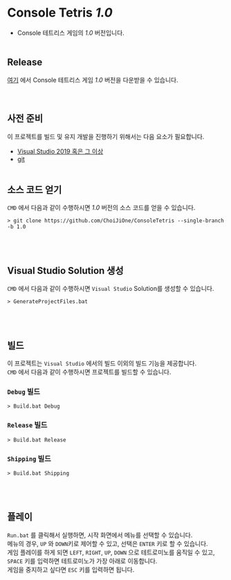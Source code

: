 # Console Tetris *1.0*
- Console 테트리스 게임의 *1.0* 버전입니다.
<br><br>


## Release

[여기](https://github.com/ChoiJiOne/ConsoleTetris/releases/tag/1.0) 에서 Console 테트리스 게임 *1.0* 버전을 다운받을 수 있습니다.  
<br><br>


## 사전 준비

이 프로젝트를 빌드 및 유지 개발을 진행하기 위해서는 다음 요소가 필요합니다.
- [Visual Studio 2019 혹은 그 이상](https://visualstudio.microsoft.com/ko/)
- [git](https://git-scm.com/)
<br><br>


## 소스 코드 얻기

`CMD` 에서 다음과 같이 수행하시면 *1.0* 버전의 소스 코드를 얻을 수 있습니다.
```
> git clone https://github.com/ChoiJiOne/ConsoleTetris --single-branch -b 1.0
```
<br><br>


## Visual Studio Solution 생성

`CMD` 에서 다음과 같이 수행하시면 `Visual Studio` Solution를 생성할 수 있습니다.
```
> GenerateProjectFiles.bat
```
<br><br>


## 빌드

이 프로젝트는 `Visual Studio` 에서의 빌드 이외의 빌드 기능을 제공합니다.  
`CMD` 에서 다음과 같이 수행하시면 프로젝트를 빌드할 수 있습니다.  

### `Debug` 빌드
```
> Build.bat Debug
```

### `Release` 빌드
```
> Build.bat Release
```

### `Shipping` 빌드
```
> Build.bat Shipping
```
<br><br>


## 플레이

`Run.bat` 를 클릭해서 실행하면, 시작 화면에서 메뉴를 선택할 수 있습니다.  
메뉴의 경우, `UP` 와 `DOWN`키로 제어할 수 있고, 선택은 `ENTER` 키로 할 수 있습니다.  
게임 플레이를 하게 되면 `LEFT`, `RIGHT`, `UP`, `DOWN` 으로 테트로미노를 움직일 수 있고, `SPACE` 키를 입력하면 테트로미노가 가장 아래로 이동합니다.  
게임을 중지하고 싶다면 `ESC` 키를 입력하면 됩니다.
